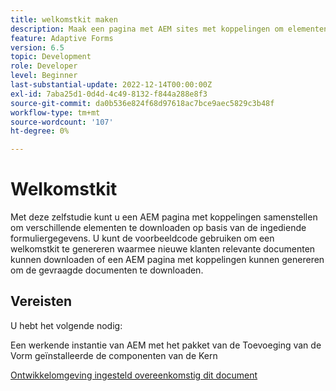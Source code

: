 ```yaml
---
title: welkomstkit maken
description: Maak een pagina met AEM sites met koppelingen om elementen te downloaden op basis van verzonden formuliergegevens.
feature: Adaptive Forms
version: 6.5
topic: Development
role: Developer
level: Beginner
last-substantial-update: 2022-12-14T00:00:00Z
exl-id: 7aba25d1-0d4d-4c49-8132-f844a288e8f3
source-git-commit: da0b536e824f68d97618ac7bce9aec5829c3b48f
workflow-type: tm+mt
source-wordcount: '107'
ht-degree: 0%

---
```


# Welkomstkit

Met deze zelfstudie kunt u een AEM pagina met koppelingen samenstellen om verschillende elementen te downloaden op basis van de ingediende formuliergegevens. U kunt de voorbeeldcode gebruiken om een welkomstkit te genereren waarmee nieuwe klanten relevante documenten kunnen downloaden of een AEM pagina met koppelingen kunnen genereren om de gevraagde documenten te downloaden.

## Vereisten

U hebt het volgende nodig:

Een werkende instantie van AEM met het pakket van de Toevoeging van de Vorm geïnstalleerde de componenten van de Kern

[Ontwikkelomgeving ingesteld overeenkomstig dit document](https://experienceleague.adobe.com/docs/experience-manager-learn/forms/creating-your-first-osgi-bundle/create-your-first-osgi-bundle.html)
